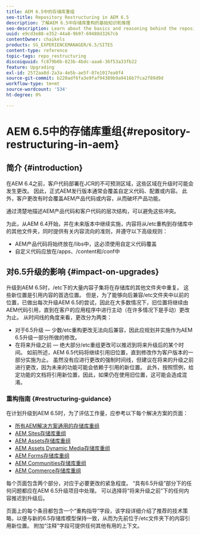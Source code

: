 ```yaml
---
title: AEM 6.5中的存储库重组
seo-title: Repository Restructuring in AEM 6.5
description: 了解AEM 6.5中存储库重构的基础知识和推理
seo-description: Learn about the basics and reasoning behind the repository restructuring in AEM 6.5
uuid: e9cd3e88-e352-44a8-9b97-69488d3267cb
contentOwner: chaikels
products: SG_EXPERIENCEMANAGER/6.5/SITES
content-type: reference
topic-tags: repo_restructuring
discoiquuid: fc879b0b-823b-4bdc-aaa6-36f53a33fb22
feature: Upgrading
exl-id: 2572aa8d-2a3a-4e5b-ae5f-07e1017ea0f4
source-git-commit: b220adf6fa3e9faf94389b9a9416b7fca2f89d9d
workflow-type: tm+mt
source-wordcount: '534'
ht-degree: 0%

---
```


# AEM 6.5中的存储库重组{#repository-restructuring-in-aem}

## 简介 {#introduction}

在AEM 6.4之前，客户代码部署在JCR的不可预测区域，这些区域在升级时可能会发生更改。 因此，正式AEM发行版本通常会覆盖自定义代码、配置或内容。 此外，客户更改有时会覆盖AEM产品代码或内容，从而破坏产品功能。

通过清楚地描述AEM产品代码和客户代码的层次结构，可以避免这些冲突。

为此，从AEM 6.4开始，并在未来版本中继续实施，内容将从/etc重构到存储库中的其他文件夹，同时提供有关内容流向的准则，并遵守以下高级规则：

* AEM产品代码将始终放在/libs中，这必须使用自定义代码覆盖
* 自定义代码应放在/apps、/content和/conf中

## 对6.5升级的影响 {#impact-on-upgrades}

升级到AEM 6.5时，/etc下的大量内容子集将在存储库的其他文件夹中重复。 这些新位置是引用内容的首选位置。 但是，为了能够向后兼容/etc文件夹中以前的位置，已做出每次升级AEM 6.5的尝试，因此在大多数情况下，旧位置将继续由AEM代码引用，直到在客户的应用程序中进行主动（在许多情况下是手动）更改为止。 从时间线的角度来看，更改分为两类：

* 对于6.5升级 — 少数/etc重构更改无法向后兼容，因此应规划并实施作为AEM 6.5升级一部分所做的修改。
* 在将来升级之前 — 绝大部分/etc重组更改可以推迟到将来升级后的某个时间。 如前所述，AEM 6.5代码将继续引用旧位置，直到修改作为客户版本的一部分实施为止。 虽然没有应进行更改的强制时间线，但建议在将来的升级之前进行更改，因为未来的功能可能会依赖于引用的新位置。 此外，按照惯例，给定功能的文档将引用新位置，因此，如果仍在使用旧位置，这可能会造成混淆。

### 重构指南 {#restructuring-guidance}

在计划升级到AEM 6.5时，为了评估工作量，应参考以下每个解决方案的页面：

* [所有AEM解决方案通用的存储库重组](/help/sites-deploying/all-repository-restructuring-in-aem-6-5.md)
* [AEM Sites存储库重组](/help/sites-deploying/sites-repository-restructuring-in-aem-6-5.md)
* [AEM Assets存储库重组](/help/sites-deploying/assets-repository-restructuring-in-aem-6-5.md)
* [AEM Assets Dynamic Media存储库重组](/help/sites-deploying/dynamicmedia-repository-restructuring-in-aem-6-5.md)
* [AEM Forms存储库重组](/help/sites-deploying/forms-repository-restructuring-in-aem-6-5.md)
* [AEM Communities存储库重组](/help/sites-deploying/communities-repository-restructuring-in-aem-6-5.md)
* [AEM Commerce存储库重组](/help/sites-deploying/ecommerce-repository-restructuring-in-aem-6-5.md)

每个页面包含两个部分，对应于必要更改的紧急程度。 “具有6.5升级”部分下的任何问题都应在AEM 6.5升级项目中处理。 可以选择将“将来升级之前”下的任何内容推迟到升级后。

页面上的每个条目都包含一个“重构指导”字段，该字段详细介绍了推荐的技术策略，以便与新的6.5存储库模型保持一致，从而为先前位于/etc文件夹下的内容引用新位置。 附加“注释”字段可提供任何其他有用的上下文。
